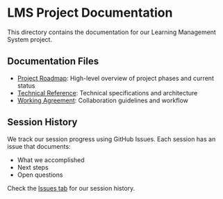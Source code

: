 # LMS Project Documentation

This directory contains the documentation for our Learning Management System project.

## Documentation Files

- [Project Roadmap](./project-roadmap.md): High-level overview of project phases and current status
- [Technical Reference](./technical-reference.md): Technical specifications and architecture
- [Working Agreement](./working-agreement.md): Collaboration guidelines and workflow

## Session History

We track our session progress using GitHub Issues. Each session has an issue that documents:
- What we accomplished
- Next steps
- Open questions

Check the [Issues tab](https://github.com/danlang422/learning-management-system/issues) for our session history.